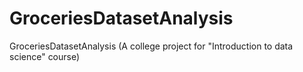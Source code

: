 # GroceriesDatasetAnalysis
GroceriesDatasetAnalysis (A college project for "Introduction to data science" course)

